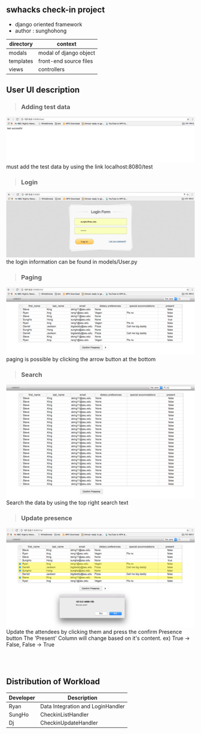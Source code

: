 ## swhacks check-in project

- django oriented framework
- author : sunghohong

| directory  |  context   |
| ------------- |-------------|
| modals | modal of django object |
| templates | front-end source files |
| views | controllers |


## User UI description

> ### Adding test data
![alt tag](README/0.png)
must add the test data by using the link localhost:8080/test


> ### Login
![alt tag](README/1.png)
the login information can be found in models/User.py


> ### Paging
![alt tag](README/2.png)
paging is possible by clicking the arrow button at the bottom


> ### Search
![alt tag](README/4.png)
Search the data by using the top right search text


> ### Update presence
![alt tag](README/5.png)
Update the attendees by clicking them and press the confirm Presence button
The 'Present' Column will change based on it's content.
ex) True -> False,  False -> True


<br>
<br>

## Distribution of Workload

| Developer | Description |
| ------------- |-------------|
| Ryan | Data Integration and LoginHandler |
| SungHo | CheckinListHandler |
| Dj |  CheckinUpdateHandler |






